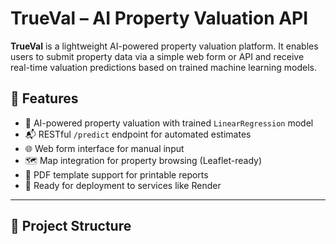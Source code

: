 # TrueVal – AI Property Valuation API

**TrueVal** is a lightweight AI-powered property valuation platform. It enables users to submit property data via a simple web form or API and receive real-time valuation predictions based on trained machine learning models.

## 🚀 Features

- 🔁 AI-powered property valuation with trained `LinearRegression` model
- 📬 RESTful `/predict` endpoint for automated estimates
- 🌐 Web form interface for manual input
- 🗺️ Map integration for property browsing (Leaflet-ready)
- 📄 PDF template support for printable reports
- 🔐 Ready for deployment to services like Render

---

## 🧱 Project Structure

